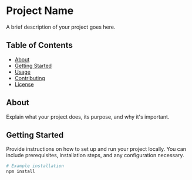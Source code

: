 # Project Name

A brief description of your project goes here.

## Table of Contents

- [About](#about)
- [Getting Started](#getting-started)
- [Usage](#usage)
- [Contributing](#contributing)
- [License](#license)

## About

Explain what your project does, its purpose, and why it's important.

## Getting Started

Provide instructions on how to set up and run your project locally. You can include prerequisites, installation steps, and any configuration necessary.

```bash
# Example installation
npm install
